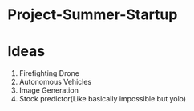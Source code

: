 # Project-Summer-Startup

Ideas
==================
1) Firefighting Drone
2) Autonomous Vehicles
3) Image Generation
4) Stock predictor(Like basically impossible but yolo)
